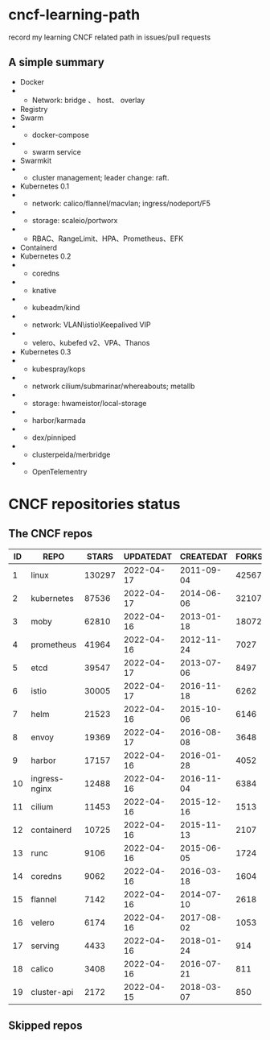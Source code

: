 # cncf-learning-path
record my learning CNCF related path in issues/pull requests

## A simple summary
- Docker
- - Network: bridge 、 host、 overlay
- Registry
- Swarm
- - docker-compose
- - swarm service
- Swarmkit
- - cluster management; leader change: raft.
- Kubernetes 0.1
- - network: calico/flannel/macvlan; ingress/nodeport/F5
- - storage: scaleio/portworx
- - RBAC、RangeLimit、HPA、Prometheus、EFK
- Containerd
- Kubernetes 0.2
- - coredns
- - knative
- - kubeadm/kind
- - network: VLAN\istio\Keepalived VIP
- - velero、kubefed v2、VPA、Thanos
- Kubernetes 0.3
- - kubespray/kops
- - network cilium/submarinar/whereabouts; metallb
- - storage: hwameistor/local-storage
- - harbor/karmada
- - dex/pinniped
- - clusterpeida/merbridge
- - OpenTelementry

# CNCF repositories status
<!--START_SECTION:github_repos-->
## The CNCF repos
| ID |     REPO      | STARS  | UPDATEDAT  | CREATEDAT  | FORKSCOUNT |
|----|---------------|--------|------------|------------|------------|
|  1 | linux         | 130297 | 2022-04-17 | 2011-09-04 |      42567 |
|  2 | kubernetes    |  87536 | 2022-04-17 | 2014-06-06 |      32107 |
|  3 | moby          |  62810 | 2022-04-16 | 2013-01-18 |      18072 |
|  4 | prometheus    |  41964 | 2022-04-16 | 2012-11-24 |       7027 |
|  5 | etcd          |  39547 | 2022-04-17 | 2013-07-06 |       8497 |
|  6 | istio         |  30005 | 2022-04-17 | 2016-11-18 |       6262 |
|  7 | helm          |  21523 | 2022-04-16 | 2015-10-06 |       6146 |
|  8 | envoy         |  19369 | 2022-04-17 | 2016-08-08 |       3648 |
|  9 | harbor        |  17157 | 2022-04-16 | 2016-01-28 |       4052 |
| 10 | ingress-nginx |  12488 | 2022-04-16 | 2016-11-04 |       6384 |
| 11 | cilium        |  11453 | 2022-04-16 | 2015-12-16 |       1513 |
| 12 | containerd    |  10725 | 2022-04-16 | 2015-11-13 |       2107 |
| 13 | runc          |   9106 | 2022-04-16 | 2015-06-05 |       1724 |
| 14 | coredns       |   9062 | 2022-04-16 | 2016-03-18 |       1604 |
| 15 | flannel       |   7142 | 2022-04-16 | 2014-07-10 |       2618 |
| 16 | velero        |   6174 | 2022-04-16 | 2017-08-02 |       1053 |
| 17 | serving       |   4433 | 2022-04-16 | 2018-01-24 |        914 |
| 18 | calico        |   3408 | 2022-04-16 | 2016-07-21 |        811 |
| 19 | cluster-api   |   2172 | 2022-04-15 | 2018-03-07 |        850 |



## Skipped repos
<!--END_SECTION:github_repos-->
